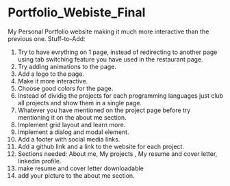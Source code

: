 # Portfolio_Webiste_Final
My Personal Portfolio website making it much more interactive than the previous one.
Stuff-to-Add:
1. Try to have evrything on 1 page, instead of redirecting to another page using tab switching feature you have used in the restaurant page.
2. Try adding animations to the page.
3. Add a logo to the page.
4. Make it more interactive.
5. Choose good colors for the page.
6. Instead of dividig the projects for each programming languages just club all projects and show them in a single page.
7. Whatever you have mentioned on the project page before try mentioning it on the about me section.
8. Implement grid layout and learn more.
9. Implement a dialog and modal element.
10. Add a footer with social media links.
11. Add a github link and a link to the website for each project.
12. Sections needed: About me, My projects , My resume and cover letter, linkedin profile.
13. make resume and cover letter downloadable
14. add your picture to the about me section.
